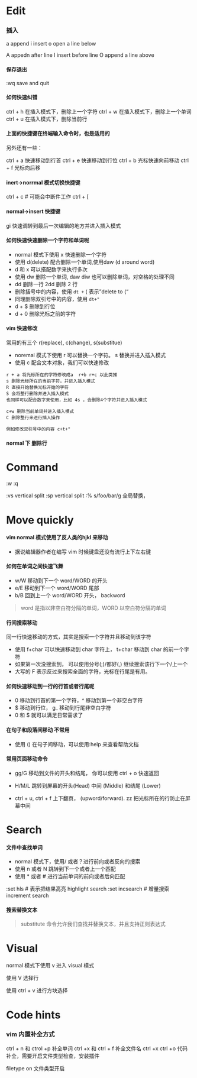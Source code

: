 # Edit
### 插入
a append
i insert
o open a line below

A appedn after line
I insert before line
O append a line above




#### 保存退出
:wq save and quit

#### 如何快速纠错

ctrl + h 在插入模式下，删除上一个字符
ctrl + w 在插入模式下，删除上一个单词
ctrl + u 在插入模式下，删除当前行

#### 上面的快捷键在终端输入命令时，也是适用的

另外还有一些：

ctrl + a 快速移动到行首
ctrl + e 快速移动到行位
ctrl + b 光标快速向前移动
ctrl + f 光标向后移

#### inert->norrmal 模式切换快捷键

ctrl + c  # 可能会中断件工作
ctrl + [

#### normal->insert 快捷键

gi 快速调转到最后一次编辑的地方并进入插入模式

#### 如何快速快速删除一个字符和单词呢

- normal 模式下使用 x 快速删除一个字符
- 使用 d(delete) 配合删除一个单词,使用daw (d around word)
- d 和 x 可以搭配数字来执行多次
- 使用 dw 删除一个单词, daw  diw 也可以删除单词，对空格的处理不同
- dd 删除一行 2dd 删除 2 行
- 删除括号中的内容，使用 `dt +` ( 表示”delete to (“
- 同理删除双引号中的内容，使用 `dt+"`
- d + $ 删除到行位
- d + 0 删除光标之前的字符

#### vim 快速修改

常用的有三个 r(replace), c(change), s(substitue)

- noremal 模式下使用 r 可以替换一个字符。 s 替换并进入插入模式
- 使用 c 配合文本对象，我们可以快速修改

```
r + a 将光标所在的字符修改成a  r+b r+c 以此类推
s 删除光标所在的当前字符，并进入插入模式
R 直接开始替换光标开始的字符
S 会将整行删除并进入插入模式
也同样可以配合数字来使用，比如 4s ，会删除4个字符并进入插入模式

c+w 删除当前单词并进入插入模式
C 删除整行来进行插入操作

例如修改双引号中的内容 c+t+"

```
#### normal 下 删除行

# Command
:w
:q

:vs vertical split
:sp vertical split
:% s/foo/bar/g 全局替换，

# Move quickly

#### vim normal 模式使用了反人类的hjkl 来移动

- 据说编辑器作者在编写 vim 时候键盘还没有流行上下左右键


#### 如何在单词之间快速飞舞

- w/W 移动到下一个 word/WORD 的开头
- e/E 移动到下一个 word/WORD 尾部
- b/B 回到上一个 word/WORD 开头， backword

> word 是指以非空白符分隔的单词，WORD 以空白符分隔的单词


#### 行间搜索移动

同一行快速移动的方式，其实是搜索一个字符并且移动到该字符

- 使用 f+char 可以快速移动到 char 字符上， t+char  移动到 char 的前一个字符
- 如果第一次没搜索到， 可以使用分号(;)/都好(,) 继续搜索该行下一个/上一个
- 大写的 F 表示反过来搜索全面的字符，光标在行尾是有用。


#### 如何快速移动到一行的行首或者行尾呢

- 0 移动到行首的第一个字符，^ 移动到第一个非空白字符
- $  移动到行位， g_ 移动到行尾非空白字符
- 0 和 $ 就可以满足日常需求了

#### 在句子和段落间移动 不常用

- 使用 () 在句子间移动，可以使用:help 来查看帮助文档


#### 常用页面移动命令

- gg/G 移动到文件的开头和结尾， 你可以使用 ctrl + o 快速返回

- H/M/L 跳转到屏幕的开头(Head)  中间 (Middle) 和结尾 (Lower)

- ctrl + u, ctrl + f 上下翻页， (upword/forward). zz 把光标所在的行防止在屏幕中间

# Search
#### 文件中查找单词
- normal 模式下，使用/ 或者？进行前向或者反向的搜索
- 使用 n 或者 N 跳转到下一个或者上一个匹配
- 使用 * 或者 # 进行当前单词的前向或者后向匹配


:set hls  # 表示把结果高亮 highlight search
:set incsearch # 增量搜索 increment search

#### 搜索替换文本

> substitute 命令允许我们查找并替换文本，并且支持正则表达式

# Visual
normal 模式下使用 v 进入 visual 模式

使用 V 选择行

使用 ctrl + v 进行方块选择

# Code hints

### vim 内置补全方式

ctrl + n 和 ctrol +p 补全单词
ctrl +x 和 ctrl + f 补全文件名
ctrl +x  ctrl +o 代码补全，需要开启文件类型检查，安装插件


filetype on 文件类型开启
